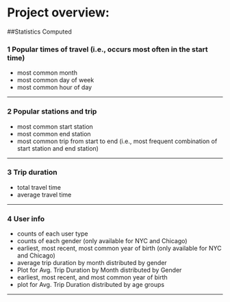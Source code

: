 
# Project overview:
##Statistics Computed

### 1 Popular times of travel (i.e., occurs most often in the start time)

- most common month
- most common day of week
- most common hour of day
----------------------------------------

### 2 Popular stations and trip

- most common start station
- most common end station
- most common trip from start to end (i.e., most frequent combination of start station and end station)
----------------------------------------

### 3 Trip duration

- total travel time
- average travel time
----------------------------------------

### 4 User info

- counts of each user type
- counts of each gender (only available for NYC and Chicago)
- earliest, most recent, most common year of birth (only available for NYC and Chicago)
- average trip duration by month distributed by gender
- Plot for Avg. Trip Duration by Month distributed by Gender
- earliest, most recent, and most common year of birth
- plot for Avg. Trip Duration distributed by age groups
----------------------------------------